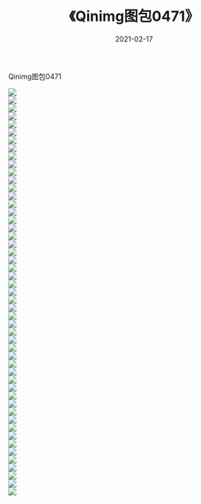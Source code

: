 ﻿---
layout: post
title:  《Qinimg图包0471》
date:   2021-02-17
img: http://imgx.orgx.ga/Qinimg图包/Qinimg图包0471/000.jpg
categories: [美女, 清纯, 唯美]
---

Qinimg图包0471

 ![](http://imgx.orgx.ga/Qinimg图包/Qinimg图包0471/001.jpg) <br>![](http://imgx.orgx.ga/Qinimg图包/Qinimg图包0471/002.jpg) <br>![](http://imgx.orgx.ga/Qinimg图包/Qinimg图包0471/003.jpg) <br>![](http://imgx.orgx.ga/Qinimg图包/Qinimg图包0471/004.jpg) <br>![](http://imgx.orgx.ga/Qinimg图包/Qinimg图包0471/005.jpg) <br>![](http://imgx.orgx.ga/Qinimg图包/Qinimg图包0471/006.jpg) <br>![](http://imgx.orgx.ga/Qinimg图包/Qinimg图包0471/007.jpg) <br>![](http://imgx.orgx.ga/Qinimg图包/Qinimg图包0471/008.jpg) <br>![](http://imgx.orgx.ga/Qinimg图包/Qinimg图包0471/009.jpg) <br>![](http://imgx.orgx.ga/Qinimg图包/Qinimg图包0471/010.jpg) <br>![](http://imgx.orgx.ga/Qinimg图包/Qinimg图包0471/011.jpg) <br>![](http://imgx.orgx.ga/Qinimg图包/Qinimg图包0471/012.jpg) <br>![](http://imgx.orgx.ga/Qinimg图包/Qinimg图包0471/013.jpg) <br>![](http://imgx.orgx.ga/Qinimg图包/Qinimg图包0471/014.jpg) <br>![](http://imgx.orgx.ga/Qinimg图包/Qinimg图包0471/015.jpg) <br>![](http://imgx.orgx.ga/Qinimg图包/Qinimg图包0471/016.jpg) <br>![](http://imgx.orgx.ga/Qinimg图包/Qinimg图包0471/017.jpg) <br>![](http://imgx.orgx.ga/Qinimg图包/Qinimg图包0471/018.jpg) <br>![](http://imgx.orgx.ga/Qinimg图包/Qinimg图包0471/019.jpg) <br>![](http://imgx.orgx.ga/Qinimg图包/Qinimg图包0471/020.jpg) <br>![](http://imgx.orgx.ga/Qinimg图包/Qinimg图包0471/021.jpg) <br>![](http://imgx.orgx.ga/Qinimg图包/Qinimg图包0471/022.jpg) <br>![](http://imgx.orgx.ga/Qinimg图包/Qinimg图包0471/023.jpg) <br>![](http://imgx.orgx.ga/Qinimg图包/Qinimg图包0471/024.jpg) <br>![](http://imgx.orgx.ga/Qinimg图包/Qinimg图包0471/025.jpg) <br>![](http://imgx.orgx.ga/Qinimg图包/Qinimg图包0471/026.jpg) <br>![](http://imgx.orgx.ga/Qinimg图包/Qinimg图包0471/027.jpg) <br>![](http://imgx.orgx.ga/Qinimg图包/Qinimg图包0471/028.jpg) <br>![](http://imgx.orgx.ga/Qinimg图包/Qinimg图包0471/029.jpg) <br>![](http://imgx.orgx.ga/Qinimg图包/Qinimg图包0471/030.jpg) <br>![](http://imgx.orgx.ga/Qinimg图包/Qinimg图包0471/031.jpg) <br>![](http://imgx.orgx.ga/Qinimg图包/Qinimg图包0471/032.jpg) <br>![](http://imgx.orgx.ga/Qinimg图包/Qinimg图包0471/033.jpg) <br>![](http://imgx.orgx.ga/Qinimg图包/Qinimg图包0471/034.jpg) <br>![](http://imgx.orgx.ga/Qinimg图包/Qinimg图包0471/035.jpg) <br>![](http://imgx.orgx.ga/Qinimg图包/Qinimg图包0471/036.jpg) <br>![](http://imgx.orgx.ga/Qinimg图包/Qinimg图包0471/037.jpg) <br>![](http://imgx.orgx.ga/Qinimg图包/Qinimg图包0471/038.jpg) <br>![](http://imgx.orgx.ga/Qinimg图包/Qinimg图包0471/039.jpg) <br>![](http://imgx.orgx.ga/Qinimg图包/Qinimg图包0471/040.jpg) <br>![](http://imgx.orgx.ga/Qinimg图包/Qinimg图包0471/041.jpg) <br>![](http://imgx.orgx.ga/Qinimg图包/Qinimg图包0471/042.jpg) <br>![](http://imgx.orgx.ga/Qinimg图包/Qinimg图包0471/043.jpg) <br>![](http://imgx.orgx.ga/Qinimg图包/Qinimg图包0471/044.jpg) <br>![](http://imgx.orgx.ga/Qinimg图包/Qinimg图包0471/045.jpg) <br>![](http://imgx.orgx.ga/Qinimg图包/Qinimg图包0471/046.jpg) <br>![](http://imgx.orgx.ga/Qinimg图包/Qinimg图包0471/047.jpg) <br>![](http://imgx.orgx.ga/Qinimg图包/Qinimg图包0471/048.jpg) <br>![](http://imgx.orgx.ga/Qinimg图包/Qinimg图包0471/049.jpg) <br>![](http://imgx.orgx.ga/Qinimg图包/Qinimg图包0471/050.jpg) <br>![](http://imgx.orgx.ga/Qinimg图包/Qinimg图包0471/051.jpg) <br>